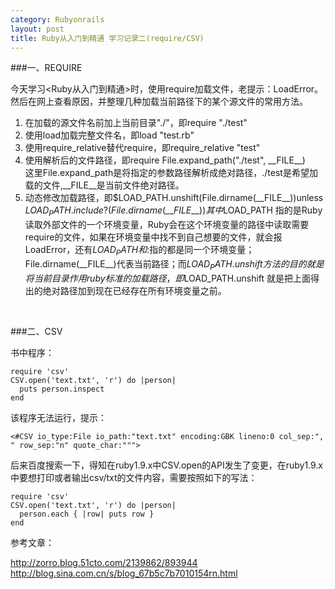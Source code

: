 ```yaml
---
category: Rubyonrails
layout: post
title: Ruby从入门到精通 学习记录二(require/CSV) 
---
```


###一、REQUIRE

今天学习<Ruby从入门到精通>时，使用require加载文件，老提示：LoadError。然后在网上查看原因，并整理几种加载当前路径下的某个源文件的常用方法。

1. 在加载的源文件名前加上当前目录"./"，即require "./test"
2. 使用load加载完整文件名，即load "test.rb"
3. 使用require_relative替代require，即require_relative "test"
4. 使用解析后的文件路径，即require File.expand_path("./test", \_\_FILE\_\_)  
   这里File.expand_path是将指定的参数路径解析成绝对路径，./test是希望加载的文件,\_\_FILE\_\_是当前文件绝对路径。
5. 动态修改加载路径，即$LOAD_PATH.unshift(File.dirname(\_\_FILE\_\_))unless $LOAD_PATH.include?(File.dirname(\_\_FILE\_\_))  
   其中$LOAD_PATH 指的是Ruby读取外部文件的一个环境变量，Ruby会在这个环境变量的路径中读取需要require的文件，如果在环境变量中找不到自己想要的文件，就会报LoadError，还有$LOAD_PATH和$:指的都是同一个环境变量；File.dirname(\_\_FILE\_\_)代表当前路径；而$LOAD_PATH.unshift方法的目的就是将当前目录作用ruby标准的加载路径，即$LOAD_PATH.unshift 就是把上面得出的绝对路径加到现在已经存在所有环境变量之前。    
<br>

###二、CSV

书中程序：

    require 'csv'
    CSV.open('text.txt', 'r') do |person|
      puts person.inspect
    end

该程序无法运行，提示：

    <#CSV io_type:File io_path:"text.txt" encoding:GBK lineno:0 col_sep:",
    " row_sep:"n" quote_char:""">

后来百度搜索一下，得知在ruby1.9.x中CSV.open的API发生了变更，在ruby1.9.x中要想打印或者输出csv/txt的文件内容，需要按照如下的写法：

    require 'csv'
    CSV.open('text.txt', 'r') do |person|
      person.each { |row| puts row }
    end
     

参考文章：

   <http://zorro.blog.51cto.com/2139862/893944>
   <http://blog.sina.com.cn/s/blog_67b5c7b7010154rn.html>











